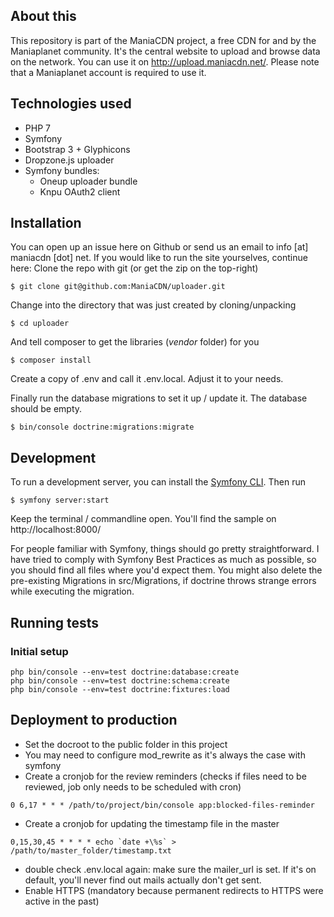 ## About this
This repository is part of the ManiaCDN project, a free CDN for and by the Maniaplanet community. It's the central website to upload and browse data on the network. You can use it on http://upload.maniacdn.net/. Please note that a Maniaplanet account is required to use it.

## Technologies used

 - PHP 7
 - Symfony
 - Bootstrap 3 + Glyphicons
 - Dropzone.js uploader
 - Symfony bundles:
	 - Oneup uploader bundle
	 - Knpu OAuth2 client

## Installation
You can open up an issue here on Github or send us an email to info [at] maniacdn [dot] net.
If you would like to run the site yourselves, continue here:
Clone the repo with git (or get the zip on the top-right)

	$ git clone git@github.com:ManiaCDN/uploader.git

Change into the directory that was just created by cloning/unpacking

    $ cd uploader

And tell composer to get the libraries (*vendor* folder) for you

    $ composer install

Create a copy of .env and call it .env.local. Adjust it to your needs.

Finally run the database migrations to set it up / update it. The database should be empty.

    $ bin/console doctrine:migrations:migrate 

## Development

To run a development server, you can install the [Symfony CLI](https://symfony.com/download). Then run

    $ symfony server:start
	
Keep the terminal / commandline open. You'll find the sample on http://localhost:8000/

For people familiar with Symfony, things should go pretty straightforward. I have tried to comply with Symfony Best Practices as much as possible, so you should find all files where you'd expect them.
You might also delete the pre-existing Migrations in src/Migrations, if doctrine throws strange errors while executing the migration.

## Running tests

### Initial setup

```shell
php bin/console --env=test doctrine:database:create
php bin/console --env=test doctrine:schema:create
php bin/console --env=test doctrine:fixtures:load
```

## Deployment to production

- Set the docroot to the public folder in this project
- You may need to configure mod_rewrite as it's always the case with symfony
- Create a cronjob for the review reminders (checks if files need to be reviewed, job only needs to be scheduled with cron)
```
0 6,17 * * * /path/to/project/bin/console app:blocked-files-reminder
```
- Create a cronjob for updating the timestamp file in the master
```
0,15,30,45 * * * * echo `date +\%s` > /path/to/master_folder/timestamp.txt
```
- double check .env.local again: make sure the mailer_url is set. If it's on default, you'll never find out mails actually
  don't get sent.
- Enable HTTPS (mandatory because permanent redirects to HTTPS were active in the past)
